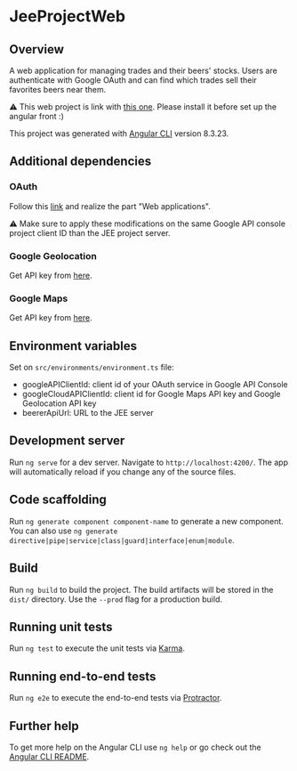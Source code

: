 # JeeProjectWeb

## Overview
A web application for managing trades and their beers' stocks.
Users are authenticate with Google OAuth and can find which trades sell their favorites beers near them.

⚠ This web project is link with [this one](https://github.com/Effobless2/JEEProject).
Please install it before set up the angular front :)

This project was generated with [Angular CLI](https://github.com/angular/angular-cli) version 8.3.23.

## Additional dependencies
### OAuth
Follow this [link](https://support.google.com/cloud/answer/6158849?hl=en)
and realize the part "Web applications".

⚠ Make sure to apply these modifications on the same Google API console project client ID than the JEE project server.

### Google Geolocation
Get API key from [here](https://developers.google.com/maps/documentation/javascript/geolocation).

### Google Maps
Get API key from [here](https://developers.google.com/maps/documentation/javascript/get-api-key).

## Environment variables
Set on `src/environments/environment.ts` file:
- googleAPIClientId: client id of your OAuth service in Google API Console
- googleCloudAPIClientId: client id for Google Maps API key and Google Geolocation API key
- beererApiUrl: URL to the JEE server

## Development server

Run `ng serve` for a dev server. Navigate to `http://localhost:4200/`. The app will automatically reload if you change any of the source files.

## Code scaffolding

Run `ng generate component component-name` to generate a new component. You can also use `ng generate directive|pipe|service|class|guard|interface|enum|module`.

## Build

Run `ng build` to build the project. The build artifacts will be stored in the `dist/` directory. Use the `--prod` flag for a production build.

## Running unit tests

Run `ng test` to execute the unit tests via [Karma](https://karma-runner.github.io).

## Running end-to-end tests

Run `ng e2e` to execute the end-to-end tests via [Protractor](http://www.protractortest.org/).

## Further help

To get more help on the Angular CLI use `ng help` or go check out the [Angular CLI README](https://github.com/angular/angular-cli/blob/master/README.md).
